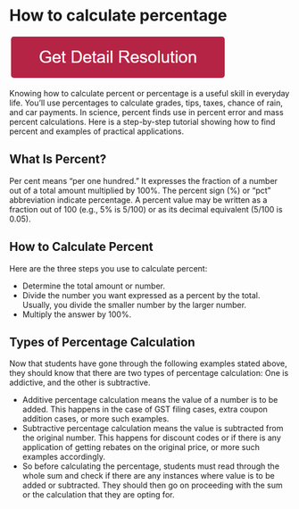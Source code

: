 # How to calculate percentage

[![how to calculate percentage](redd.png)](https://computersolve.com/how-to-calculate-percentage/)

Knowing how to calculate percent or percentage is a useful skill in everyday life. You’ll use percentages to calculate grades, tips, taxes, chance of rain, and car payments. In science, percent finds use in percent error and mass percent calculations. Here is a step-by-step tutorial showing how to find percent and examples of practical applications.

## What Is Percent?

Per cent means “per one hundred.” It expresses the fraction of a number out of a total amount multiplied by 100%. The percent sign (%) or “pct” abbreviation indicate percentage. A percent value may be written as a fraction out of 100 (e.g., 5% is 5/100) or as its decimal equivalent (5/100 is 0.05).

## How to Calculate Percent

Here are the three steps you use to calculate percent:

* Determine the total amount or number.
* Divide the number you want expressed as a percent by the total. Usually, you divide the smaller number by the larger number.
* Multiply the answer by 100%.

## Types of Percentage Calculation

Now that students have gone through the following examples stated above, they should know that there are two types of percentage calculation: One is addictive, and the other is subtractive.

* Additive percentage calculation means the value of a number is to be added. This happens in the case of GST filing cases, extra coupon addition cases, or more such examples.
* Subtractive percentage calculation means the value is subtracted from the original number. This happens for discount codes or if there is any application of getting rebates on the original price, or more such examples accordingly.
* So before calculating the percentage, students must read through the whole sum and check if there are any instances where value is to be added or subtracted. They should then go on proceeding with the sum or the calculation that they are opting for.
